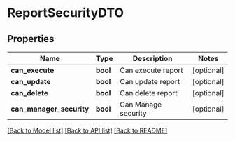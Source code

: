 # ReportSecurityDTO

## Properties
Name | Type | Description | Notes
------------ | ------------- | ------------- | -------------
**can_execute** | **bool** | Can execute report | [optional] 
**can_update** | **bool** | Can update report | [optional] 
**can_delete** | **bool** | Can delete report | [optional] 
**can_manager_security** | **bool** | Can Manage security | [optional] 

[[Back to Model list]](../README.md#documentation-for-models) [[Back to API list]](../README.md#documentation-for-api-endpoints) [[Back to README]](../README.md)



